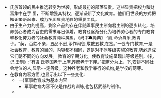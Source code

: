 - 氏族首领的民主推选转变为世袭，形成最初的部落显贵。这些显贵把权力和财富集中在手
  里，不断增强其特权，逐渐垄断了文化教育。他们用世袭的方式把知识垄断起来，成为巩固显贵地位的重要工具。
- 由于生产力的提高，剩余产品的存在伴随军事民主制向君主制的逐步转化，培养劳心者成为官吏的需求与日俱增。教育也逐渐分化为培养劳心者的专门教育和教化劳力者的社会教育两种类型。《尚书●尧典》:“夔,命汝典乐,教胄子。“契，百姓不亲，五品不逊,汝作司徒,敬數五教,在宽。”一是专门教育,一是社会教育，教育的目的、内容都不相同，这是对不同等级实施的教育.势必造成它们朝不同的方向发展。
  教育的早期分化，使教育设施呈现出等级差别。《礼记.王制》:“有虞 氏养国老于上庠,养庶老于下庠。”把庠分为上、下,安排不同社会地位的人,显示- -定等级。这种养老和教学兼行的机构,是学校的萌芽。
- 在教育内容方面,也显示出以下一些变化:
	- (一)军事教育成为基本内容
		- 军事教育内容不仅是作战的训练,也包括武器的制作。
	-